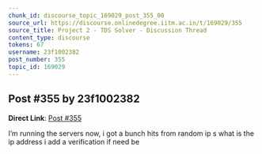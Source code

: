 ```yaml
---
chunk_id: discourse_topic_169029_post_355_00
source_url: https://discourse.onlinedegree.iitm.ac.in/t/169029/355
source_title: Project 2 - TDS Solver - Discussion Thread
content_type: discourse
tokens: 67
username: 23f1002382
post_number: 355
topic_id: 169029
---
```


## Post #355 by 23f1002382

**Direct Link**: [Post #355](https://discourse.onlinedegree.iitm.ac.in/t/169029/355)

I’m running the servers now, i got a bunch hits from random ip s what is the ip address i add a verification if need be
